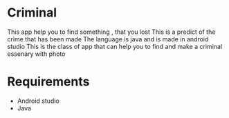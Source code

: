 # Criminal
This app help you to find something , that you lost
This is a predict of the crime that has been made 
The language is java and is made in android studio 
This is the class of app that can help you to find and make a criminal essenary with photo 

# Requirements
* Android studio 
* Java 


